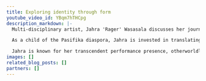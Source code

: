```yaml
---
title: Exploring identity through form
youtube_video_id: YBqm7hTHCpg
description_markdown: |-
  Multi-disciplinary artist, Jahra 'Rager' Wasasala discusses her journey to understanding the complexities and internal conflicts of her identity and the world around her. As an artist, she has found that one way she explores this is through the use of her body with dance. Despite the discussed conflicts being incredibly personal to her, they are completely universal, as these are conflicts we can all admit to struggling with at one point, continually, or continuously. Jahra ends this talk with a moving and experimental piece that combines dance and poetry to express these ideas.  Jahra ‘Rager’ Wasasala is an award-winning cross-disciplinary artist of Fijian/NZ European descent. As an artist, Jahra investigates her ancestral connections through the art mediums of performance activation, contemporary dance and poetry, and has extensively toured her performance works both nationally and internationally.

  As a child of the Pasifika diaspora, Jahra is invested in translating her shared internal conflict into an accessible, yet confrontational, physicalised language. Her most recent performance work titled “a world, with your wound in it” focuses on the complex relationship between the earth and a woman’s body, a theme Jahra continues to investigate in her developing work.

  Jahra is known for her transcendent performance presence, otherworldly physicality and potent poetry, as well as her bold approach to political and social themes both on and off the stage. Jahra found her voice through the physical arts and believes that they are intrinsically tied to reclaiming autonomy, reconnecting to your ancestors and changing the world around you. This talk was given at a TEDx event using the TED conference format but independently organized by a local community. Learn more at https://www.ted.com/tedx
images: []
related_blog_posts: []
partners: []
---
```

